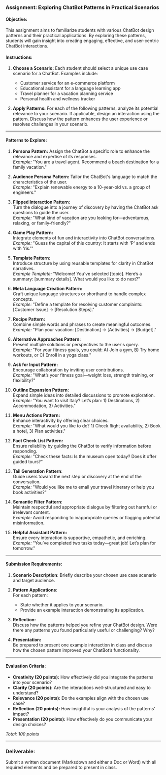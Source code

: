 ### Assignment: Exploring ChatBot Patterns in Practical Scenarios

#### Objective:
This assignment aims to familiarize students with various ChatBot design patterns and their practical applications. By exploring these patterns, students will gain insight into creating engaging, effective, and user-centric ChatBot interactions.

#### Instructions:
1. **Choose a Scenario:** 
   Each student should select a unique use case scenario for a ChatBot. Examples include:
   - Customer service for an e-commerce platform
   - Educational assistant for a language learning app
   - Travel planner for a vacation planning service
   - Personal health and wellness tracker

2. **Apply Patterns:** 
   For each of the following patterns, analyze its potential relevance to your scenario. If applicable, design an interaction using the pattern. Discuss how the pattern enhances the user experience or resolves challenges in your scenario.

---

#### Patterns to Explore:

1. **Persona Pattern:** 
   Assign the ChatBot a specific role to enhance the relevance and expertise of its responses.  
   *Example:* "You are a travel agent. Recommend a beach destination for a family vacation."

2. **Audience Persona Pattern:** 
   Tailor the ChatBot's language to match the characteristics of the user.  
   *Example:* "Explain renewable energy to a 10-year-old vs. a group of engineers."

3. **Flipped Interaction Pattern:**  
   Turn the dialogue into a journey of discovery by having the ChatBot ask questions to guide the user.  
   *Example:* "What kind of vacation are you looking for—adventurous, relaxing, or family-friendly?"

4. **Game Play Pattern:**  
   Integrate elements of fun and interactivity into ChatBot conversations.  
   *Example:* "Guess the capital of this country: It starts with 'P' and ends with 'ris.'"

5. **Template Pattern:**  
   Introduce structure by using reusable templates for clarity in ChatBot narratives.  
   *Example Template:* "Welcome! You’ve selected [topic]. Here’s a summary: [summary details]. What would you like to do next?"

6. **Meta Language Creation Pattern:**  
   Craft unique language structures or shorthand to handle complex concepts.  
   *Example:* "Define a template for resolving customer complaints: [Customer Issue] → [Resolution Steps]."

7. **Recipe Pattern:**  
   Combine simple words and phrases to create meaningful outcomes.  
   *Example:* "Plan your vacation: [Destination] → [Activities] → [Budget]."

8. **Alternative Approaches Pattern:**  
   Present multiple solutions or perspectives to the user's query.  
   *Example:* "For your fitness goals, you could: A) Join a gym, B) Try home workouts, or C) Enroll in a yoga class."

9. **Ask for Input Pattern:**  
   Encourage collaboration by inviting user contributions.  
   *Example:* "What’s your fitness goal—weight loss, strength training, or flexibility?"

10. **Outline Expansion Pattern:**  
   Expand simple ideas into detailed discussions to promote exploration.  
   *Example:* "You want to visit Italy? Let’s plan: 1) Destinations, 2) Accommodation, 3) Activities."

11. **Menu Actions Pattern:**  
   Enhance interactivity by offering clear choices.  
   *Example:* "What would you like to do? 1) Check flight availability, 2) Book a hotel, 3) Plan activities."

12. **Fact Check List Pattern:**  
   Ensure reliability by guiding the ChatBot to verify information before responding.  
   *Example:* "Check these facts: Is the museum open today? Does it offer guided tours?"

13. **Tail Generation Pattern:**  
   Guide users toward the next step or discovery at the end of the conversation.  
   *Example:* "Would you like me to email your travel itinerary or help you book activities?"

14. **Semantic Filter Pattern:**  
   Maintain respectful and appropriate dialogue by filtering out harmful or irrelevant content.  
   *Example:* Avoid responding to inappropriate queries or flagging potential misinformation.

15. **Helpful Assistant Pattern:**  
   Ensure every interaction is supportive, empathetic, and enriching.  
   *Example:* "You’ve completed two tasks today—great job! Let’s plan for tomorrow."

---

#### Submission Requirements:
1. **Scenario Description:** 
   Briefly describe your chosen use case scenario and target audience.

2. **Pattern Applications:**  
   For each pattern:
   - State whether it applies to your scenario.
   - Provide an example interaction demonstrating its application.

3. **Reflection:**  
   Discuss how the patterns helped you refine your ChatBot design. Were there any patterns you found particularly useful or challenging? Why?

4. **Presentation:**  
   Be prepared to present one example interaction in class and discuss how the chosen pattern improved your ChatBot’s functionality.

---

#### Evaluation Criteria:
- **Creativity (20 points):** How effectively did you integrate the patterns into your scenario?  
- **Clarity (20 points):** Are the interactions well-structured and easy to understand?  
- **Relevance (20 points):** Do the examples align with the chosen use case?  
- **Reflection (20 points):** How insightful is your analysis of the patterns' impact?  
- **Presentation (20 points):** How effectively do you communicate your design choices?  

*Total: 100 points*  

--- 

### Deliverable:  
Submit a written document (Marksdown and either a Doc or Word) with all required elements and be prepared to present in class.
